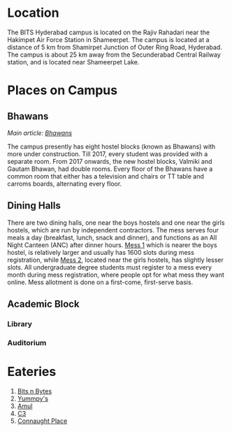 <!-- TITLE: Campus -->
<!-- SUBTITLE: A tour of our campus-->

# Location
The BITS Hyderabad campus is located on the Rajiv Rahadari near the Hakimpet Air Force Station in Shameerpet. The campus is located at a distance of 5 km from Shamirpet Junction of Outer Ring Road, Hyderabad. The campus is about 25 km away from the Secunderabad Central Railway station, and is located near Shameerpet Lake.

# Places on Campus
## Bhawans
   *Main article: [Bhawans](/campus/bhawans)*
	 
The campus presently has eight hostel blocks (known as Bhawans) with more under construction. Till 2017, every student was provided with a separate room. From 2017 onwards, the new hostel blocks, Valmiki and Gautam Bhawan, had double rooms. Every floor of the Bhawans have a common room that either has a television and chairs or TT table and carroms boards, alternating every floor. 

## Dining Halls
There are two dining halls, one near the boys hostels and one near the girls hostels, which are run by independent contractors. The mess serves four meals a day (breakfast, lunch, snack and dinner), and functions as an All Night Canteen (ANC) after dinner hours.  [Mess 1](/campus/mess-1) which is nearer the boys hostel, is relatively larger and usually has 1600 slots during mess registration, while [Mess 2](/campus/mess-2), located near the girls hostels, has slightly lesser slots. All undergraduate degree students must register to a mess every month during mess registration, where people opt for what mess they want online. Mess allotment is done on a first-come, first-serve basis. 

## Academic Block
### Library
### Auditorium

# Eateries
1. [Bits n Bytes](/campus/bnb)
2. [Yummpy's](/campus/yummpys)
3. [Amul](/campus/amul)
4. [C3](/campus/c3)
5. [Connaught Place](/campus/cp)
